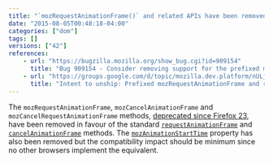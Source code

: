 ```yaml
---
title: "`mozRequestAnimationFrame()` and related APIs have been removed"
date: "2015-08-05T00:48:18-04:00"
categories: ["dom"]
tags: []
versions: ["42"]
references:
    - url: "https://bugzilla.mozilla.org/show_bug.cgi?id=909154"
      title: "Bug 909154 - Consider removing support for the prefixed mozRequestAnimationFrame"
    - url: "https://groups.google.com/d/topic/mozilla.dev.platform/nULjUn_Zg1w/discussion"
      title: "Intent to unship: Prefixed mozRequestAnimationFrame and related APIs (mozAnimationStartTime, mozCancelAnimationFrame)"
---
```

The `mozRequestAnimationFrame`, `mozCancelAnimationFrame` and `mozCancelRequestAnimationFrame` methods, [deprecated since Firefox 23](https://www.fxsitecompat.dev/en-CA/docs/2013/requestanimationframe-and-cancelanimationframe-have-been-unprefixed/), have been removed in favour of the standard [`requestAnimationFrame`](https://developer.mozilla.org/docs/Web/API/Window/requestAnimationFrame) and [`cancelAnimationFrame`](https://developer.mozilla.org/docs/Web/API/Window/cancelAnimationFrame) methods. The [`mozAnimationStartTime`](https://developer.mozilla.org/docs/Web/API/Window/mozAnimationStartTime) property has also been removed but the compatibility impact should be minimum since no other browsers implement the equivalent.
